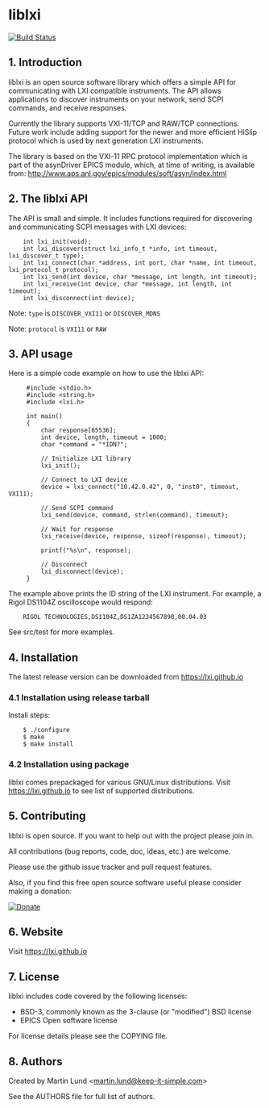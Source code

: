 # liblxi

[![Build Status](https://travis-ci.org/lxi/liblxi.svg?branch=master)](https://travis-ci.org/lxi/liblxi)

## 1. Introduction

liblxi is an open source software library which offers a simple API for
communicating with LXI compatible instruments. The API allows applications to
discover instruments on your network, send SCPI commands, and receive
responses.

Currently the library supports VXI-11/TCP and RAW/TCP connections. Future work
include adding support for the newer and more efficient HiSlip protocol which
is used by next generation LXI instruments.

The library is based on the VXI-11 RPC protocol implementation which is part of
the asynDriver EPICS module, which, at time of writing, is available from:
http://www.aps.anl.gov/epics/modules/soft/asyn/index.html


## 2. The liblxi API

The API is small and simple. It includes functions required for discovering and
communicating SCPI messages with LXI devices:
```
    int lxi_init(void);
    int lxi_discover(struct lxi_info_t *info, int timeout, lxi_discover_t type);
    int lxi_connect(char *address, int port, char *name, int timeout, lxi_protocol_t protocol);
    int lxi_send(int device, char *message, int length, int timeout);
    int lxi_receive(int device, char *message, int length, int timeout);
    int lxi_disconnect(int device);
```
Note: `type` is `DISCOVER_VXI11` or `DISCOVER_MDNS`

Note: `protocol` is `VXI11` or `RAW`


## 3. API usage

Here is a simple code example on how to use the liblxi API:

```
     #include <stdio.h>
     #include <string.h>
     #include <lxi.h>

     int main()
     {
         char response[65536];
         int device, length, timeout = 1000;
         char *command = "*IDN?";

         // Initialize LXI library
         lxi_init();

         // Connect to LXI device
         device = lxi_connect("10.42.0.42", 0, "inst0", timeout, VXI11);

         // Send SCPI command
         lxi_send(device, command, strlen(command), timeout);

         // Wait for response
         lxi_receive(device, response, sizeof(response), timeout);

         printf("%s\n", response);

         // Disconnect
         lxi_disconnect(device);
     }
```
The example above prints the ID string of the LXI instrument. For example, a
Rigol DS1104Z oscilloscope would respond:
```    
    RIGOL TECHNOLOGIES,DS1104Z,DS1ZA1234567890,00.04.03
```

See src/test for more examples.


## 4. Installation

The latest release version can be downloaded from https://lxi.github.io
    
### 4.1 Installation using release tarball

Install steps:
```
    $ ./configure
    $ make
    $ make install
```

### 4.2 Installation using package

liblxi comes prepackaged for various GNU/Linux distributions. Visit
https://lxi.github.io to see list of supported distributions.


## 5. Contributing

liblxi is open source. If you want to help out with the project please join in.

All contributions (bug reports, code, doc, ideas, etc.) are welcome.

Please use the github issue tracker and pull request features.

Also, if you find this free open source software useful please consider making
a donation:

[![Donate](https://www.paypal.com/en_US/i/btn/x-click-but21.gif)](https://www.paypal.me/lundmar)


## 6. Website

Visit https://lxi.github.io


## 7. License

liblxi includes code covered by the following licenses:

 * BSD-3, commonly known as the 3-clause (or "modified") BSD license
 * EPICS Open software license

For license details please see the COPYING file.


## 8. Authors

Created by Martin Lund \<martin.lund@keep-it-simple.com>

See the AUTHORS file for full list of authors.
